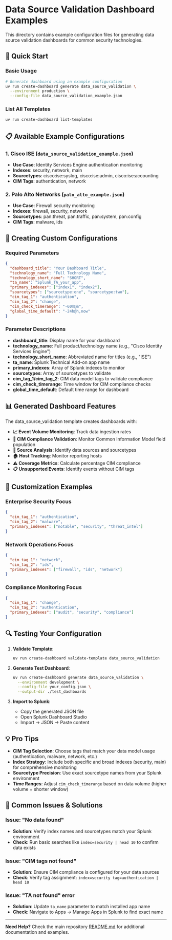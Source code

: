 # Data Source Validation Dashboard Examples

This directory contains example configuration files for generating data source validation dashboards for common security technologies.

## 🚀 Quick Start

### Basic Usage
```bash
# Generate dashboard using an example configuration
uv run create-dashboard generate data_source_validation \
  --environment production \
  --config-file data_source_validation_example.json
```

### List All Templates
```bash
uv run create-dashboard list-templates
```

## 📋 Available Example Configurations

### 1. **Cisco ISE** (`data_source_validation_example.json`)
- **Use Case**: Identity Services Engine authentication monitoring
- **Indexes**: security, network, main
- **Sourcetypes**: cisco:ise:syslog, cisco:ise:admin, cisco:ise:accounting
- **CIM Tags**: authentication, network

### 2. **Palo Alto Networks** (`palo_alto_example.json`)  
- **Use Case**: Firewall security monitoring
- **Indexes**: firewall, security, network
- **Sourcetypes**: pan:threat, pan:traffic, pan:system, pan:config
- **CIM Tags**: malware, ids

## 🔧 Creating Custom Configurations

### Required Parameters
```json
{
  "dashboard_title": "Your Dashboard Title",
  "technology_name": "Full Technology Name",
  "technology_short_name": "SHORT", 
  "ta_name": "Splunk_TA_your_app",
  "primary_indexes": ["index1", "index2"],
  "sourcetypes": ["sourcetype:one", "sourcetype:two"],
  "cim_tag_1": "authentication",
  "cim_tag_2": "change", 
  "cim_check_timerange": "-60m@m",
  "global_time_default": "-24h@h,now"
}
```

### Parameter Descriptions
- **dashboard_title**: Display name for your dashboard
- **technology_name**: Full product/technology name (e.g., "Cisco Identity Services Engine")
- **technology_short_name**: Abbreviated name for titles (e.g., "ISE") 
- **ta_name**: Splunk Technical Add-on app name
- **primary_indexes**: Array of Splunk indexes to monitor
- **sourcetypes**: Array of sourcetypes to validate
- **cim_tag_1/cim_tag_2**: CIM data model tags to validate compliance
- **cim_check_timerange**: Time window for CIM compliance checks
- **global_time_default**: Default time range for dashboard

## 📊 Generated Dashboard Features

The data_source_validation template creates dashboards with:

- **📈 Event Volume Monitoring**: Track data ingestion rates
- **🎯 CIM Compliance Validation**: Monitor Common Information Model field population
- **📍 Source Analysis**: Identify data sources and sourcetypes
- **🏠 Host Tracking**: Monitor reporting hosts
- **⚠️ Coverage Metrics**: Calculate percentage CIM compliance
- **📋 Unsupported Events**: Identify events without CIM tags

## 🎨 Customization Examples

### Enterprise Security Focus
```json
{
  "cim_tag_1": "authentication", 
  "cim_tag_2": "malware",
  "primary_indexes": ["notable", "security", "threat_intel"]
}
```

### Network Operations Focus  
```json
{
  "cim_tag_1": "network",
  "cim_tag_2": "ids", 
  "primary_indexes": ["firewall", "ids", "network"]
}
```

### Compliance Monitoring Focus
```json
{
  "cim_tag_1": "change",
  "cim_tag_2": "authentication",
  "primary_indexes": ["audit", "security", "compliance"]
}
```

## 🔍 Testing Your Configuration

1. **Validate Template**:
   ```bash
   uv run create-dashboard validate-template data_source_validation
   ```

2. **Generate Test Dashboard**:
   ```bash
   uv run create-dashboard generate data_source_validation \
     --environment development \
     --config-file your_config.json \
     --output-dir ./test_dashboards
   ```

3. **Import to Splunk**: 
   - Copy the generated JSON file
   - Open Splunk Dashboard Studio
   - Import → JSON → Paste content

## 💡 Pro Tips

- **CIM Tag Selection**: Choose tags that match your data model usage (authentication, malware, network, etc.)
- **Index Strategy**: Include both specific and broad indexes (security, main) for comprehensive monitoring  
- **Sourcetype Precision**: Use exact sourcetype names from your Splunk environment
- **Time Ranges**: Adjust `cim_check_timerange` based on data volume (higher volume = shorter window)

## 🚨 Common Issues & Solutions

### Issue: "No data found"
- **Solution**: Verify index names and sourcetypes match your Splunk environment
- **Check**: Run basic searches like `index=security | head 10` to confirm data exists

### Issue: "CIM tags not found"  
- **Solution**: Ensure CIM compliance is configured for your data sources
- **Check**: Verify tag assignment: `index=security tag=authentication | head 10`

### Issue: "TA not found" error
- **Solution**: Update `ta_name` parameter to match installed app name
- **Check**: Navigate to Apps → Manage Apps in Splunk to find exact name

---

**Need Help?** Check the main repository [README.md](README.md) for additional documentation and examples.